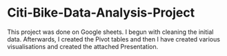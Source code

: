 # Citi-Bike-Data-Analysis-Project

This project was done on Google sheets. I begun with cleaning the initial data. Afterwards, I created the Pivot tables and then I have created various visualisations and created the attached Presentation.
